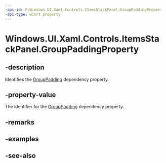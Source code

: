 ```yaml
---
-api-id: P:Windows.UI.Xaml.Controls.ItemsStackPanel.GroupPaddingProperty
-api-type: winrt property
---
```


<!-- Property syntax
public Windows.UI.Xaml.DependencyProperty GroupPaddingProperty { get; }
-->

# Windows.UI.Xaml.Controls.ItemsStackPanel.GroupPaddingProperty

## -description
Identifies the [GroupPadding](itemsstackpanel_grouppadding.md) dependency property.



## -property-value
The identifier for the [GroupPadding](itemsstackpanel_grouppadding.md) dependency property.

## -remarks

## -examples

## -see-also
